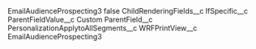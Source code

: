 <?xml version="1.0" encoding="UTF-8"?>
<CustomMetadata xmlns="http://soap.sforce.com/2006/04/metadata" xmlns:xsi="http://www.w3.org/2001/XMLSchema-instance" xmlns:xsd="http://www.w3.org/2001/XMLSchema">
    <label>EmailAudienceProspecting3</label>
    <protected>false</protected>
    <values>
        <field>ChildRenderingFields__c</field>
        <value xsi:type="xsd:string">IfSpecific__c</value>
    </values>
    <values>
        <field>ParentFieldValue__c</field>
        <value xsi:type="xsd:string">Custom</value>
    </values>
    <values>
        <field>ParentField__c</field>
        <value xsi:type="xsd:string">PersonalizationApplytoAllSegments__c</value>
    </values>
    <values>
        <field>WRFPrintView__c</field>
        <value xsi:type="xsd:string">EmailAudienceProspecting3</value>
    </values>
</CustomMetadata>

